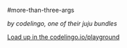 #more-than-three-args

_by codelingo, one of their juju bundles_


[Load up in the codelingo.io/playground](https://codelingo.io/playground/?repo=github.com/codelingo/hub&dir=tenets/codelingo/juju/more-than-three-args&tenet=codelingo/juju/more-than-three-args)
